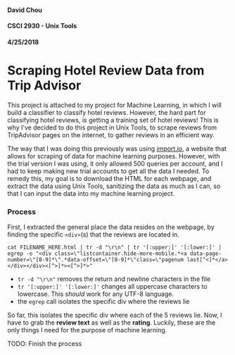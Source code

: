 #### David Chou
#### CSCI 2930 - Unix Tools
#### 4/25/2018

# Scraping Hotel Review Data from Trip Advisor

This project is attached to my project for Machine Learning, in which I will build a classifier to classify hotel reviews.  However, the hard part for classifying hotel reviews, is getting a training set of hotel reviews!  This is why I’ve decided to do this project in Unix Tools, to scrape reviews from TripAdvisor pages on the internet, to gather reviews in an efficient way.

The way that I was doing this previously was using [import.io](https://www.import.io/), a website that allows for scraping of data for machine learning purposes.  However, with the trial version I was using, it only allowed 500 queries per account, and I had to keep making new trial accounts to get all the data I needed.  To remedy this, my goal is to download the HTML for each webpage, and extract the data using Unix Tools, sanitizing the data as much as I can, so that I can input the data into my machine learning project.

### Process
First, I extracted the general place the data resides on the webpage, by finding the specific `<div>`(s) that the reviews are located in.

`cat FILENAME_HERE.html | tr -d "\r\n" | tr '[:upper:]' '[:lower:]' | egrep -o "<div class=\"listcontainer.hide-more-mobile.*<a data-page-number=\"[0-9]*\".*data-offset=\"[0-9]*\"class=\"pagenum last[^<]*</a></div></div><[^>]*><[^>]*>"`

- `tr -d "\r\n"` removes the return and newline characters in the file
- `tr '[:upper:]' '[:lower:]'` changes all uppercase characters to lowercase.  This *should* work for any UTF-8 language.
- the `egrep` call isolates the specific div where the reviews lie

So far, this isolates the specific div where each of the 5 reviews lie.  Now, I have to grab the **review text** as well as the **rating**.  Luckily, these are the only things I need for the purpose of machine learning.

TODO: Finish the process
